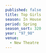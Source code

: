 ```yaml
---
published: false
title: Top Girls
season: In House
period: Spring
season_sort: 320
year: "97_98"
venue:
  - New Theatre
---
```


